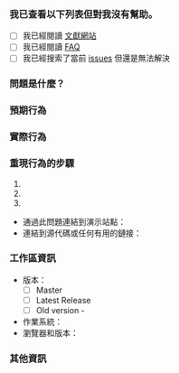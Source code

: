 <!-- 注意!
請按照下面的格式開功能議題
-->
### 我已查看以下列表但對我沒有幫助。
<!-- Check with "x"  -->
- [ ] 我已經閱讀 [文獻網站](連結)
- [ ] 我已經閱讀 [FAQ](link-to-faq)
- [ ] 我已經搜索了當前 [issues](link-to-issues) 但還是無法解決
### 問題是什麼？  
<!-- 在這裡描述你的問題 -->
### 預期行為  
### 實際行為  
### 重現行為的步驟  
1. 
2. 
3. 
* 通過此問題連結到演示站點：
* 連結到源代碼或任何有用的鏈接：
### 工作區資訊
* 版本：  
  - [ ] Master
  - [ ] Latest Release
  - [ ] Old version - 
* 作業系統： 
* 瀏覽器和版本：
### 其他資訊